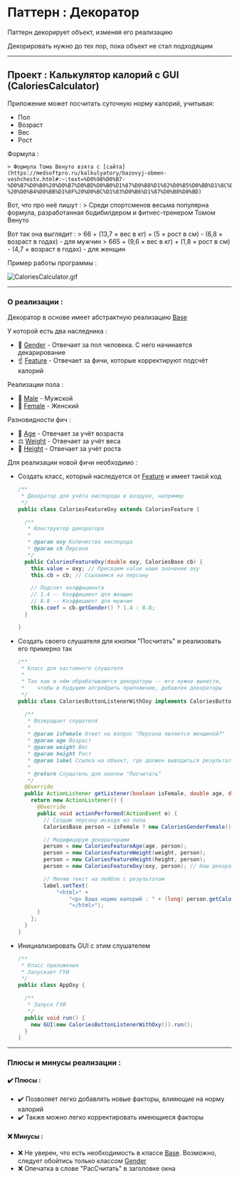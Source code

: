 # Паттерн : Декоратор

Паттерн декорирует объект, изменяя его реализацию

Декорировать нужно до тех пор, пока объект не стал подходящим

----

## Проект : Калькулятор калорий с GUI (CaloriesCalculator)

Приложение может посчитать суточную норму калорий, учитывая:

- Пол
- Возраст
- Вес
- Рост

Формула :

	> Формула Тома Венуто взята с [сайта](https://medsoftpro.ru/kalkulyatory/bazovyj-obmen-veshchestv.html#:~:text=%D0%98%D0%B7-%D0%B7%D0%B0%20%D0%B7%D0%BD%D0%B0%D1%87%D0%B8%D1%82%D0%B5%D0%BB%D1%8C%D0%BD%D0%BE%D0%B3%D0%BE%20%D0%B8%D0%B7%D0%BC%D0%B5%D0%BD%D0%B5%D0%BD%D0%B8%D1%8F%20%D0%BE%D0%B1%D1%80%D0%B0%D0%B7%D0%B0,%D0%B2%20%D0%B3%D0%BE%D0%B4%D0%B0%D1%85%20%2B%205%20-%20%D0%B4%D0%BB%D1%8F%20%D0%BC%D1%83%D0%B6%D1%87%D0%B8%D0%BD)

Вот, что про неё пишут :
	> Среди спортсменов весьма популярна формула, разработанная бодибилдером и фитнес-тренером Томом Венуто 

Вот так она выглядит :
	> 66 + (13,7 × вес в кг) + (5 × рост в см) - (6,8 × возраст в годах) - для мужчин
	> 665 + (9,6 × вес в кг) + (1,8 × рост в см) - (4,7 × возраст в годах) - для женщин

Пример работы программы :

![CaloriesCalculator.gif](https://raw.githubusercontent.com/andybeardness/Learning-OOP/main/imgs/CaloriesCalculator.gif)

----

### О реализации :

Декоратор в основе имеет абстрактную реализацию [Base](https://github.com/andybeardness/Learning-OOP/blob/main/03-Decorator-CaloriesCalculator/src/AppCalories/CaloriesCalculator/Base/CaloriesBase.java)

У которой есть два наследника :
	
- 👫 [Gender](https://github.com/andybeardness/Learning-OOP/blob/main/03-Decorator-CaloriesCalculator/src/AppCalories/CaloriesCalculator/Genders/CaloriesGender.java) - Отвечает за пол человека. С него начинается декарирование
- ☝️ [Feature](https://github.com/andybeardness/Learning-OOP/blob/main/03-Decorator-CaloriesCalculator/src/AppCalories/CaloriesCalculator/Features/CaloriesFeature.java) - Отвечает за фичи, которые корректируют подсчёт калорий

Реализации пола :

- 👨 [Male](https://github.com/andybeardness/Learning-OOP/blob/main/03-Decorator-CaloriesCalculator/src/AppCalories/CaloriesCalculator/Genders/CaloriesGenderMale.java) - Мужской
- 👩 [Female](https://github.com/andybeardness/Learning-OOP/blob/main/03-Decorator-CaloriesCalculator/src/AppCalories/CaloriesCalculator/Genders/CaloriesGenderFemale.java) - Женский

Разновидности фич :

- 👴 [Age](https://github.com/andybeardness/Learning-OOP/blob/main/03-Decorator-CaloriesCalculator/src/AppCalories/CaloriesCalculator/Features/CaloriesFeatureAge.java) - Отвечает за учёт возраста
- ⚖️ [Weight](https://github.com/andybeardness/Learning-OOP/blob/main/03-Decorator-CaloriesCalculator/src/AppCalories/CaloriesCalculator/Features/CaloriesFeatureWeight.java) - Отвечает за учёт веса
- 📏 [Height](https://github.com/andybeardness/Learning-OOP/blob/main/03-Decorator-CaloriesCalculator/src/AppCalories/CaloriesCalculator/Features/CaloriesFeatureHeight.java) - Отвечает за учёт роста

Для реализации новой фичи необходимо :

- Создать класс, который наследуется от [Feature](https://github.com/andybeardness/Learning-OOP/blob/main/03-Decorator-CaloriesCalculator/src/AppCalories/CaloriesCalculator/Features/CaloriesFeature.java) и имеет такой код

	```java
	/**
	 * Декоратор для учёта кислорода в воздухе, например
	 */
	public class CaloriesFeatureOxy extends CaloriesFeature {

	  /**
	   * Конструктор декоратора
	   *
	   * @param oxy Количество кислорода
	   * @param cb Персона
	   */
	  public CaloriesFeatureOxy(double oxy, CaloriesBase cb) {
	    this.value = oxy; // Присваем value наше значение oxy
	    this.cb = cb; // Ссылаемся на персону

	    // Подсчет коэффициента
	    // 1.4 -- Коэффициент для женщин
	    // 8.8 -- Коэффициент для мужчин
	    this.coef = cb.getGender() ? 1.4 : 8.8;
	  }

	}
	```

- Создать своего слушателя для кнопки "Посчитать" и реализовать его примерно так

	```java
	/**
	 * Класс для кастомного слушателя
	 *
	 * Так как в нём обрабатываются декораторы -- его нужно вынести,
	 *    чтобы в будущем апгрейдить приложение, добавляя декораторы
	 */
	public class CaloriesButtonListenerWithOxy implements CaloriesButtonListenerInterface {

	  /**
	   * Возвращает слушателя
	   *
	   * @param isFemale Ответ на вопрос "Персона является женщиной?"
	   * @param age Возраст
	   * @param weight Вес
	   * @param height Рост
	   * @param label Ссылка на объект, где должен выводиться результат
	   *
	   * @return Слушатель для кнопки "Посчитать"
	   */
	  @Override
	  public ActionListener getListener(boolean isFemale, double age, double weight, double height, double oxy, JLabel label) {
	    return new ActionListener() {
	      @Override
	      public void actionPerformed(ActionEvent e) {
	        // Создаю персону исходя из пола
	        CaloriesBase person = isFemale ? new CaloriesGenderFemale() : new CaloriesGenderMale();

	        // Модифицирую декораторами
	        person = new CaloriesFeatureAge(age, person);
	        person = new CaloriesFeatureWeight(weight, person);
	        person = new CaloriesFeatureHeight(height, person);
	        person = new CaloriesFeatureOxy(oxy, person); // Наш декоратор с фичей

	        // Меняю текст на лейбле с результатом
	        label.setText(
	            "<html>" +
	                "<p> Ваша норма калорий : " + (long) person.getCalories() + " ккал в день</p>" +
	                "</html>");
	      }
	    };
	  }
	}

	```

- Инициализировать GUI с этим слушателем

	```java
	/**
	 * Класс приложения
	 * Запускает ГУИ
	 */
	public class AppOxy {

	  /**
	   * Запуск ГУИ
	   */
	  public void run() {
	    new GUI(new CaloriesButtonListenerWithOxy()).run();
	  }
	}
	```

----

### Плюсы и минусы реализации : 

#### ✔️ Плюсы :

- ✔️ Позволяет легко добавлять новые факторы, влияющие на норму калорий
- ✔️ Также можно легко корректировать имеющиеся факторы

#### ❌ Минусы :

- ❌ Не уверен, что есть необходимость в классе [Base](https://github.com/andybeardness/Learning-OOP/blob/main/03-Decorator-CaloriesCalculator/src/AppCalories/CaloriesCalculator/Base/CaloriesBase.java). Возможно, следует обойтись только классом [Gender](https://github.com/andybeardness/Learning-OOP/blob/main/03-Decorator-CaloriesCalculator/src/AppCalories/CaloriesCalculator/Genders/CaloriesGender.java)
- ❌ Опечатка в слове "РасСчитать" в заголовке окна
	